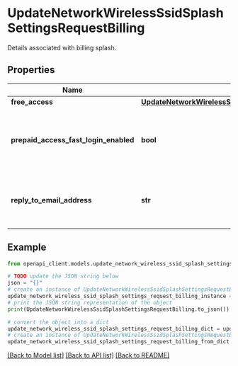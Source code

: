 # UpdateNetworkWirelessSsidSplashSettingsRequestBilling

Details associated with billing splash.

## Properties

Name | Type | Description | Notes
------------ | ------------- | ------------- | -------------
**free_access** | [**UpdateNetworkWirelessSsidSplashSettingsRequestBillingFreeAccess**](UpdateNetworkWirelessSsidSplashSettingsRequestBillingFreeAccess.md) |  | [optional] 
**prepaid_access_fast_login_enabled** | **bool** | Whether or not billing uses the fast login prepaid access option. | [optional] 
**reply_to_email_address** | **str** | The email address that receives replies from clients. | [optional] 

## Example

```python
from openapi_client.models.update_network_wireless_ssid_splash_settings_request_billing import UpdateNetworkWirelessSsidSplashSettingsRequestBilling

# TODO update the JSON string below
json = "{}"
# create an instance of UpdateNetworkWirelessSsidSplashSettingsRequestBilling from a JSON string
update_network_wireless_ssid_splash_settings_request_billing_instance = UpdateNetworkWirelessSsidSplashSettingsRequestBilling.from_json(json)
# print the JSON string representation of the object
print(UpdateNetworkWirelessSsidSplashSettingsRequestBilling.to_json())

# convert the object into a dict
update_network_wireless_ssid_splash_settings_request_billing_dict = update_network_wireless_ssid_splash_settings_request_billing_instance.to_dict()
# create an instance of UpdateNetworkWirelessSsidSplashSettingsRequestBilling from a dict
update_network_wireless_ssid_splash_settings_request_billing_from_dict = UpdateNetworkWirelessSsidSplashSettingsRequestBilling.from_dict(update_network_wireless_ssid_splash_settings_request_billing_dict)
```
[[Back to Model list]](../README.md#documentation-for-models) [[Back to API list]](../README.md#documentation-for-api-endpoints) [[Back to README]](../README.md)


